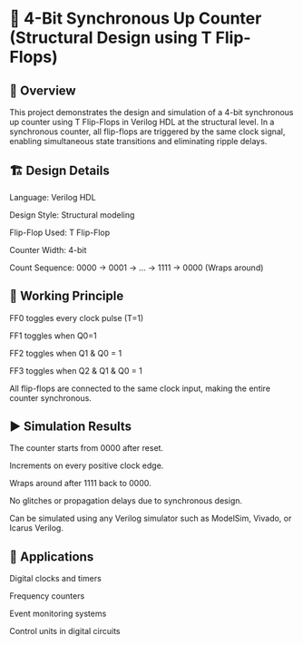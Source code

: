 # 🔁 4-Bit Synchronous Up Counter (Structural Design using T Flip-Flops)

## 🧠 Overview

This project demonstrates the design and simulation of a 4-bit synchronous up counter using T Flip-Flops in Verilog HDL at the structural level. In a synchronous counter, all flip-flops are triggered by the same clock signal, enabling simultaneous state transitions and eliminating ripple delays.

## 🏗️ Design Details

Language: Verilog HDL

Design Style: Structural modeling

Flip-Flop Used: T Flip-Flop

Counter Width: 4-bit

Count Sequence: 0000 → 0001 → ... → 1111 → 0000 (Wraps around)

## 🔧 Working Principle

FF0 toggles every clock pulse (T=1)

FF1 toggles when Q0=1

FF2 toggles when Q1 & Q0 = 1

FF3 toggles when Q2 & Q1 & Q0 = 1

All flip-flops are connected to the same clock input, making the entire counter synchronous.

## ▶️ Simulation Results

The counter starts from 0000 after reset.

Increments on every positive clock edge.

Wraps around after 1111 back to 0000.

No glitches or propagation delays due to synchronous design.

Can be simulated using any Verilog simulator such as ModelSim, Vivado, or Icarus Verilog.

## 📌 Applications

Digital clocks and timers

Frequency counters

Event monitoring systems

Control units in digital circuits



